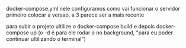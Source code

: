 docker-compose.yml nele configuramos como vai funcionar o servidor
primeiro colocar a versao, a 3 parece ser a mais recente

para subir o projeto ultilize o  docker-compose build e depois docker-compose up (o -d é para ele rodar o no background, "para eu poder continuar ultilizando o terminal")




